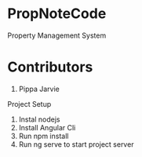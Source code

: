 # PropNoteCode
Property Management System

# Contributors
1. Pippa Jarvie

Project Setup

1. Instal nodejs
2. Install Angular Cli
3. Run npm install
4. Run ng serve to start project server
